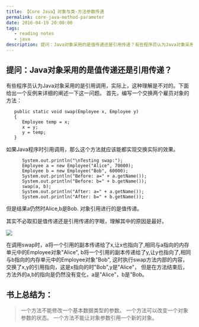 ```yaml
---
title: 【Core Java】对象与类-方法参数传递
permalink: core-java-method-parameter
date: 2016-04-19 20:00:00
tags:
   - reading notes
   - java
description: 提问：Java对象采用的是值传递还是引用传递？有些程序员认为Java对象采用的是引用调用，实际上，这种理解是不对的。下面给出一个反例来详细的阐述一下这一问题。
---
```

## 提问：Java对象采用的是值传递还是引用传递？
有些程序员认为Java对象采用的是引用调用，实际上，这种理解是不对的。下面给出一个反例来详细的阐述一下这一问题。
首先，编写一个交换两个雇员对象的方法：
```
   public static void swap(Employee x, Employee y)
   {
      Employee temp = x;
      x = y;
      y = temp;
   }
```
如果Java程序时引用调用，那么这个方法就应该能都实现交换实际的效果。
```
      System.out.println("\nTesting swap:");
      Employee a = new Employee("Alice", 70000);
      Employee b = new Employee("Bob", 60000);
      System.out.println("Before: a=" + a.getName());
      System.out.println("Before: b=" + b.getName());
      swap(a, b);
      System.out.println("After: a=" + a.getName());
      System.out.println("After: b=" + b.getName());
```
但是结果a仍然时Alice,b是Bob.
对象引用进行的是值传递。

其实不必取扣是值传递还是引用传递的字眼，理解其中的原因是最好。

![][1]

在调用swap时，a将一个引用的副本传递给了x,让x也指向了,相同与a指向的内存单元中的Employee对象"Alice",
b将一个引用的副本传递给了y,让y也指向了,相同与b指向的内存单元中的Employee对象"Bob",
这时执行swap方法内部的内容，交换了x,y的引用指向，这是x指向的时"Bob",y是"Alice"，
但是在方法结束后，方法外的a,b的指向是仍然没有变化，a是"Alice"，b是"Bob。

## 书上总结为：
>一个方法不能修改一个基本数据类型的参数。
>一个方法可以改变一个对象参数的状态。
>一个方法不能让对象参数引用一个新的对象。


  [1]: http://7xs09x.com1.z0.glb.clouddn.com/160419-core-java-method-parameter-001.jpg
